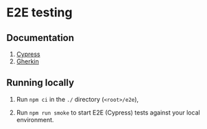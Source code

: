 # E2E testing

## Documentation

1. [Cypress](https://docs.cypress.io/api/table-of-contents)
2. [Gherkin](https://cucumber.io/docs/gherkin/reference)


## Running locally

1. Run `npm ci` in the `./` directory (`<root>/e2e`),

2. Run `npm run smoke` to start E2E (Cypress) tests against your local environment.
